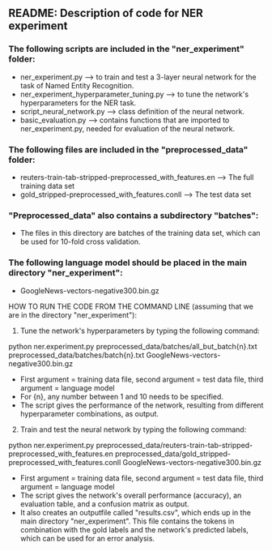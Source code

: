 README: Description of code for NER experiment
----------------------------------------------------------------

### The following scripts are included in the "ner_experiment" folder:
- ner_experiment.py --> to train and test a 3-layer neural network for the task of Named Entity Recognition.
- ner_experiment_hyperparameter_tuning.py --> to tune the network's hyperparameters for the NER task.
- script_neural_network.py --> class definition of the neural network.
- basic_evaluation.py --> contains functions that are imported to ner_experiment.py, needed for evaluation of the neural network.

### The following files are included in the "preprocessed_data" folder:
- reuters-train-tab-stripped-preprocessed_with_features.en --> The full training data set
- gold_stripped-preprocessed_with_features.conll --> The test data set

### "Preprocessed_data" also contains a subdirectory "batches":
- The files in this directory are batches of the training data set, which can be used for 10-fold cross validation.

### The following language model should be placed in the main directory "ner_experiment":
- GoogleNews-vectors-negative300.bin.gz

HOW TO RUN THE CODE FROM THE COMMAND LINE (assuming that we are in the directory "ner_experiment"):

1) Tune the network's hyperparameters by typing the following command:

python ner.experiment.py preprocessed_data/batches/all_but_batch{n}.txt preprocessed_data/batches/batch{n}.txt GoogleNews-vectors-negative300.bin.gz

- First argument = training data file, second argument = test data file, third argument = language model
- For {n}, any number between 1 and 10 needs to be specified.
- The script gives the performance of the network, resulting from different hyperparameter combinations, as output.

2) Train and test the neural network by typing the following command:

python ner.experiment.py preprocessed_data/reuters-train-tab-stripped-preprocessed_with_features.en preprocessed_data/gold_stripped-preprocessed_with_features.conll GoogleNews-vectors-negative300.bin.gz

- First argument = training data file, second argument = test data file, third argument = language model
- The script gives the network's overall performance (accuracy), an evaluation table, and a confusion matrix as output.
- It also creates an outputfile called "results.csv", which ends up in the main directory "ner_experiment". This file contains the tokens in combination with the gold labels and the network's predicted labels, which can be used for an error analysis.
